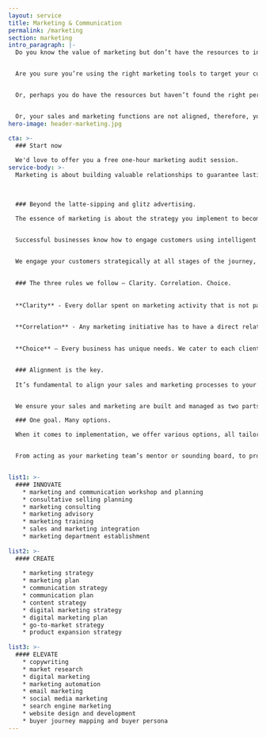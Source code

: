 ```yaml
---
layout: service
title: Marketing & Communication
permalink: /marketing
section: marketing
intro_paragraph: |-
  Do you know the value of marketing but don’t have the resources to invest in it?


  Are you sure you’re using the right marketing tools to target your customers?


  Or, perhaps you do have the resources but haven’t found the right person to help?


  Or, your sales and marketing functions are not aligned, therefore, you are not able to harness the power of marketing?
hero-image: header-marketing.jpg

cta: >-
  ### Start now
  
  We'd love to offer you a free one-hour marketing audit session.
service-body: >-
  Marketing is about building valuable relationships to guarantee lasting customers. It is mind share; from implanting your brand into your customer’s mind, putting it at the top of their thoughts, leading your customer to take the leap and encouraging them never to look back. We're here to make that happen.

  
  
  ### Beyond the latte-sipping and glitz advertising.
  
  The essence of marketing is about the strategy you implement to become the first choice of your customers, the promises you make to your market and the reputation you earn when you consistently live up to them.


  Successful businesses know how to engage customers using intelligent strategy. Visualise where you want to be, and we can help you to develop and execute an integrated marketing and communication plan to help get you there.


  We engage your customers strategically at all stages of the journey, from awareness and acquisition to retention and leveraging customers into evangelists for the business.

  
  ### The three rules we follow – Clarity. Correlation. Choice.
  
  
  **Clarity** - Every dollar spent on marketing activity that is not part of a clearly defined strategic plan stands a good chance of being a waste of your valuable resources.
  

  **Correlation** - Any marketing initiative has to have a direct relationship to growth and a positive impact on the bottom-line.
  

  **Choice** – Every business has unique needs. We cater to each client individually and provide only relevant services to their particular needs.


  ### Alignment is the key.
  
  It’s fundamental to align your sales and marketing processes to your business goals.


  We ensure your sales and marketing are built and managed as two parts of one unified entity: the revenue-generation machine! We measure the effectiveness and integration of marketing and sales, through digital and non-digital metrics alike.

  ### One goal. Many options.

  When it comes to implementation, we offer various options, all tailored to your individual needs. 


  From acting as your marketing team’s mentor or sounding board, to project managing many of your various marketing suppliers or taking on your entire marketing functions, we are ready to fire.


list1: >-
  #### INNOVATE
    * marketing and communication workshop and planning
    * consultative selling planning
    * marketing consulting
    * marketing advisory
    * marketing training
    * sales and marketing integration
    * marketing department establishment
    
list2: >-    
  #### CREATE
  
    * marketing strategy
    * marketing plan
    * communication strategy
    * communication plan
    * content strategy
    * digital marketing strategy
    * digital marketing plan
    * go-to-market strategy
    * product expansion strategy
    
list3: >-    
  #### ELEVATE
    * copywriting
    * market research
    * digital marketing
    * marketing automation
    * email marketing
    * social media marketing
    * search engine marketing
    * website design and development
    * buyer journey mapping and buyer persona
---
```

